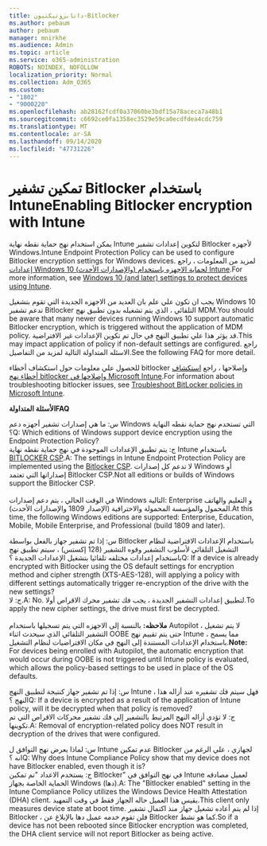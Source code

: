 ```yaml
---
title: داتابروتيكتيون-Bitlocker
ms.author: pebaum
author: pebaum
manager: mnirkhe
ms.audience: Admin
ms.topic: article
ms.service: o365-administration
ROBOTS: NOINDEX, NOFOLLOW
localization_priority: Normal
ms.collection: Adm_O365
ms.custom:
- "1802"
- "9000220"
ms.openlocfilehash: ab28162fcdf0a37060be3bdf15a78aceca7a48b1
ms.sourcegitcommit: c6692ce0fa1358ec3529e59ca0ecdfdea4cdc759
ms.translationtype: MT
ms.contentlocale: ar-SA
ms.lasthandoff: 09/14/2020
ms.locfileid: "47731226"
---
```

# <a name="enabling-bitlocker-encryption-with-intune"></a><span data-ttu-id="d52d4-102">تمكين تشفير Bitlocker باستخدام Intune</span><span class="sxs-lookup"><span data-stu-id="d52d4-102">Enabling Bitlocker encryption with Intune</span></span>

 <span data-ttu-id="d52d4-103">يمكن استخدام نهج حماية نقطه نهاية Intune لتكوين إعدادات تشفير Bitlocker لأجهزه Windows.</span><span class="sxs-lookup"><span data-stu-id="d52d4-103">Intune Endpoint Protection Policy can be used to configure Bitlocker encryption settings for Windows devices.</span></span> <span data-ttu-id="d52d4-104">لمزيد من المعلومات ، راجع [إعدادات Windows 10 (والإصدارات الأحدث) لحماية الاجهزه باستخدام Intune](https://docs.microsoft.com/intune/endpoint-protection-windows-10#windows-encryption).</span><span class="sxs-lookup"><span data-stu-id="d52d4-104">For more information, see [Windows 10 (and later) settings to protect devices using Intune](https://docs.microsoft.com/intune/endpoint-protection-windows-10#windows-encryption).</span></span>
 
<span data-ttu-id="d52d4-105">يجب ان تكون علي علم بان العديد من الاجهزه الجديدة التي تقوم بتشغيل Windows 10 تدعم تشفير Bitlocker التلقائي ، الذي يتم تشغيله بدون تطبيق نهج MDM.</span><span class="sxs-lookup"><span data-stu-id="d52d4-105">You should be aware that many newer devices running Windows 10 support automatic Bitlocker encryption, which is triggered without the application of MDM policy.</span></span> <span data-ttu-id="d52d4-106">قد يؤثر هذا علي تطبيق النهج في حال تم تكوين الإعدادات غير الافتراضية.</span><span class="sxs-lookup"><span data-stu-id="d52d4-106">This may impact application of policy if non-default settings are configured.</span></span> <span data-ttu-id="d52d4-107">راجع الاسئله المتداولة التالية لمزيد من التفاصيل.</span><span class="sxs-lookup"><span data-stu-id="d52d4-107">See the following FAQ for more detail.</span></span>
 
<span data-ttu-id="d52d4-108">للحصول علي معلومات حول استكشاف أخطاء bitlocker وإصلاحها ، راجع [استكشاف أخطاء نهج bitlocker وإصلاحها في Microsoft Intune](https://docs.microsoft.com/intune/protect/troubleshoot-bitlocker-policies).</span><span class="sxs-lookup"><span data-stu-id="d52d4-108">For information about troubleshooting bitlocker issues, see [Troubleshoot BitLocker policies in Microsoft Intune](https://docs.microsoft.com/intune/protect/troubleshoot-bitlocker-policies).</span></span>
 
 
<span data-ttu-id="d52d4-109">**الأسئلة المتداولة**</span><span class="sxs-lookup"><span data-stu-id="d52d4-109">**FAQ**</span></span>

 <span data-ttu-id="d52d4-110">س: ما هي إصدارات تشفير أجهزه دعم Windows التي تستخدم نهج حماية نقطه النهاية ؟</span><span class="sxs-lookup"><span data-stu-id="d52d4-110">Q: Which editions of Windows support device encryption using the Endpoint Protection Policy?</span></span><br>
 <span data-ttu-id="d52d4-111">ج: يتم تطبيق الإعدادات الموجودة في نهج حماية نقطه نهاية Intune باستخدام [BITLOCKER CSP](https://docs.microsoft.com/windows/client-management/mdm/bitlocker-csp).</span><span class="sxs-lookup"><span data-stu-id="d52d4-111">A: The settings in Intune Endpoint Protection Policy  are implemented using the [Bitlocker CSP](https://docs.microsoft.com/windows/client-management/mdm/bitlocker-csp).</span></span> <span data-ttu-id="d52d4-112">لا تدعم كل إصدارات Windows أو إصداراتها التي تعتمد Bitlocker CSP.</span><span class="sxs-lookup"><span data-stu-id="d52d4-112">Not all editions or builds of Windows support the Bitlocker CSP.</span></span> <br><br>
      <span data-ttu-id="d52d4-113">في الوقت الحالي ، يتم دعم إصدارات Windows التالية: Enterprise و التعليم والهاتف المحمول والمؤسسة المحمولة والاحترافية (الإصدار 1809 والإصدارات الأحدث).</span><span class="sxs-lookup"><span data-stu-id="d52d4-113">At this time, the following Windows editions are supported: Enterprise, Education, Mobile, Mobile Enterprise, and Professional (build 1809 and later).</span></span>
 
<span data-ttu-id="d52d4-114">س: إذا تم تشفير جهاز بالفعل بواسطة Bitlocker باستخدام الإعدادات الافتراضية لنظام التشغيل التلقائي لأسلوب التشفير وقوه التشفير (128 إكستس) ، سيتم تطبيق نهج باستخدام إعدادات مختلفه تلقائيا بتشغيل الإعدادات الجديدة ؟</span><span class="sxs-lookup"><span data-stu-id="d52d4-114">Q: If a device is already encrypted with Bitlocker using the OS default settings for encryption method and cipher strength (XTS-AES-128), will applying a policy with different settings automatically trigger re-encryption of the drive with the new settings?</span></span><br>
<span data-ttu-id="d52d4-115">ج: لا.</span><span class="sxs-lookup"><span data-stu-id="d52d4-115">A: No.</span></span> <span data-ttu-id="d52d4-116">لتطبيق إعدادات التشفير الجديدة ، يجب فك تشفير محرك الاقراص أولا.</span><span class="sxs-lookup"><span data-stu-id="d52d4-116">To apply the new cipher settings, the drive must first be decrypted.</span></span><br><br>
<span data-ttu-id="d52d4-117">**ملاحظه:** بالنسبة إلى الاجهزه التي يتم تسجيلها باستخدام Autopilot ، لا يتم تشغيل التشفير التلقائي الذي سيحدث اثناء OOBE حتى يتم تقييم نهج Intune ، مما يسمح باستخدام الإعدادات المستندة إلى النهج في مكان الافتراضيات لنظام التشغيل.</span><span class="sxs-lookup"><span data-stu-id="d52d4-117">**Note:** For devices being enrolled with Autopilot, the automatic encryption that would occur during OOBE is not triggered until Intune policy is evaluated, which allows the policy-based settings to be used in place of the OS defaults.</span></span>
 
<span data-ttu-id="d52d4-118">س: إذا تم تشفير جهاز كنتيجة لتطبيق النهج Intune ، فهل سيتم فك تشفيره عند أزاله هذا النهج ؟</span><span class="sxs-lookup"><span data-stu-id="d52d4-118">Q: If a device is encrypted as a result of the  application of Intune policy, will it be decrypted when that policy is removed?</span></span><br>
<span data-ttu-id="d52d4-119">ج: لا تؤدي أزاله النهج المرتبط بالتشفير إلى فك تشفير محركات الاقراص التي تم تكوينها.</span><span class="sxs-lookup"><span data-stu-id="d52d4-119">A: Removal of encryption-related policy does NOT result in decryption of the drives that were configured.</span></span>
 
<span data-ttu-id="d52d4-120">س: لماذا يعرض نهج التوافق ل Intune عدم تمكين Bitlocker لجهازي ، علي الرغم من انه ؟</span><span class="sxs-lookup"><span data-stu-id="d52d4-120">Q: Why does Intune Compliance Policy show that my device does not have Bitlocker enabled, even though it is?</span></span><br>
<span data-ttu-id="d52d4-121">ج: يستخدم الاعداد "تم تمكين Bitlocker" في نهج التوافق في Intune لعميل مصادقه الحماية الخاصة بجهاز Windows (دها).</span><span class="sxs-lookup"><span data-stu-id="d52d4-121">A: The "Bitlocker enabled" setting in the Intune Compliance Policy utilizes the Windows Device Health Attestation  (DHA) client.</span></span> <span data-ttu-id="d52d4-122">يقيس هذا العميل حاله الجهاز فقط في وقت التمهيد.</span><span class="sxs-lookup"><span data-stu-id="d52d4-122">This client only measures device state at boot time.</span></span> <span data-ttu-id="d52d4-123">إذا لم يتم أعاده تشغيل جهاز منذ اكتمال تشفير Bitlocker ، فلن تقوم خدمه عميل دها بالإبلاغ عن Bitlocker كما هو نشط.</span><span class="sxs-lookup"><span data-stu-id="d52d4-123">So if a device has not been rebooted since Bitlocker encryption was completed, the DHA client service will not report Bitlocker as being active.</span></span>
 
 